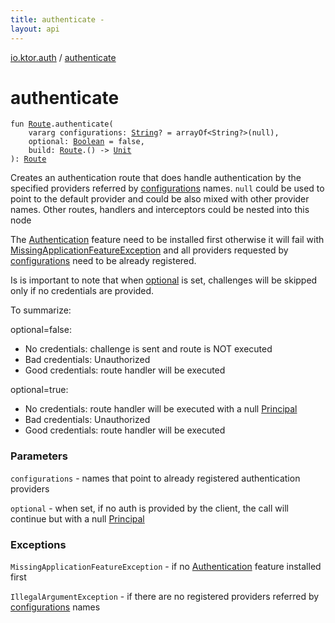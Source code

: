 ```yaml
---
title: authenticate - 
layout: api
---
```


<div class='api-docs-breadcrumbs'><a href="index.html">io.ktor.auth</a> / <a href="./authenticate.html">authenticate</a></div>

# authenticate

<div class="signature"><code><span class="keyword">fun </span><a href="../io.ktor.routing/-route/index.html"><span class="identifier">Route</span></a><span class="symbol">.</span><span class="identifier">authenticate</span><span class="symbol">(</span><br/>&nbsp;&nbsp;&nbsp;&nbsp;<span class="keyword">vararg</span> <span class="parameterName" id="io.ktor.auth$authenticate(io.ktor.routing.Route, kotlin.Array((kotlin.String)), kotlin.Boolean, kotlin.Function1((io.ktor.routing.Route, kotlin.Unit)))/configurations">configurations</span><span class="symbol">:</span>&nbsp;<a href="https://kotlinlang.org/api/latest/jvm/stdlib/kotlin/-string/index.html"><span class="identifier">String</span></a><span class="symbol">?</span>&nbsp;<span class="symbol">=</span>&nbsp;arrayOf&lt;String?&gt;(null)<span class="symbol">, </span><br/>&nbsp;&nbsp;&nbsp;&nbsp;<span class="parameterName" id="io.ktor.auth$authenticate(io.ktor.routing.Route, kotlin.Array((kotlin.String)), kotlin.Boolean, kotlin.Function1((io.ktor.routing.Route, kotlin.Unit)))/optional">optional</span><span class="symbol">:</span>&nbsp;<a href="https://kotlinlang.org/api/latest/jvm/stdlib/kotlin/-boolean/index.html"><span class="identifier">Boolean</span></a>&nbsp;<span class="symbol">=</span>&nbsp;false<span class="symbol">, </span><br/>&nbsp;&nbsp;&nbsp;&nbsp;<span class="parameterName" id="io.ktor.auth$authenticate(io.ktor.routing.Route, kotlin.Array((kotlin.String)), kotlin.Boolean, kotlin.Function1((io.ktor.routing.Route, kotlin.Unit)))/build">build</span><span class="symbol">:</span>&nbsp;<a href="../io.ktor.routing/-route/index.html"><span class="identifier">Route</span></a><span class="symbol">.</span><span class="symbol">(</span><span class="symbol">)</span>&nbsp;<span class="symbol">-&gt;</span>&nbsp;<a href="https://kotlinlang.org/api/latest/jvm/stdlib/kotlin/-unit/index.html"><span class="identifier">Unit</span></a><br/><span class="symbol">)</span><span class="symbol">: </span><a href="../io.ktor.routing/-route/index.html"><span class="identifier">Route</span></a></code></div>

Creates an authentication route that does handle authentication by the specified providers referred by
<a href="authenticate.html#io.ktor.auth$authenticate(io.ktor.routing.Route, kotlin.Array((kotlin.String)), kotlin.Boolean, kotlin.Function1((io.ktor.routing.Route, kotlin.Unit)))/configurations">configurations</a> names. <code>null</code> could be used to point to the default provider and could be also mixed with other
provider names.
Other routes, handlers and interceptors could be nested into this node

The <a href="-authentication/index.html">Authentication</a> feature need to be installed first otherwise
it will fail with <a href="../io.ktor.application/-missing-application-feature-exception/index.html">MissingApplicationFeatureException</a> and all providers requested by <a href="authenticate.html#io.ktor.auth$authenticate(io.ktor.routing.Route, kotlin.Array((kotlin.String)), kotlin.Boolean, kotlin.Function1((io.ktor.routing.Route, kotlin.Unit)))/configurations">configurations</a> need
to be already registered.

Is is important to note that when <a href="authenticate.html#io.ktor.auth$authenticate(io.ktor.routing.Route, kotlin.Array((kotlin.String)), kotlin.Boolean, kotlin.Function1((io.ktor.routing.Route, kotlin.Unit)))/optional">optional</a> is set, challenges will be skipped only if no credentials are provided.

To summarize:

optional=false:

* No credentials: challenge is sent and route is NOT executed
* Bad credentials: Unauthorized
* Good credentials: route handler will be executed

optional=true:

* No credentials: route handler will be executed with a null <a href="-principal.html">Principal</a>
* Bad credentials: Unauthorized
* Good credentials: route handler will be executed

### Parameters

<code>configurations</code> - names that point to already registered authentication providers

<code>optional</code> - when set, if no auth is provided by the client, the call will continue but with a null <a href="-principal.html">Principal</a>

### Exceptions

<code>MissingApplicationFeatureException</code> - if no <a href="-authentication/index.html">Authentication</a> feature installed first

<code>IllegalArgumentException</code> - if there are no registered providers referred by <a href="authenticate.html#io.ktor.auth$authenticate(io.ktor.routing.Route, kotlin.Array((kotlin.String)), kotlin.Boolean, kotlin.Function1((io.ktor.routing.Route, kotlin.Unit)))/configurations">configurations</a> names